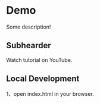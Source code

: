 # Demo

Some description!

## Subhearder

Watch tutorial on YouTube.

## Local Development

1、open index.html in your browser.
